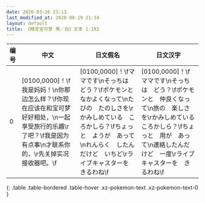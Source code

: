 ```yaml
---
date: 2020-03-26 23:13
last_modified_at: 2020-08-19 21:34
layout: default
title: 《精灵宝可梦 黑／白》文本 1-193
---
```

| 编号 | 中文 | 日文假名 | 日文汉字 |
| ---- | ---- | ---- | --- |
| 0 | [0100,0000]！\f我是妈妈！\n你那边怎么样？\f你现在应该在和宝可梦好好相处，\n一起享受旅行的乐趣\r了吧？\f我是因为有点事\n才联系你的，\r先关掉实况接收器吧。\f | [0100,0000]！\fママです\nそっちは　どう？\fポケモンと　なかよくなって\nたびの　たのしさを\rかみしめている　ころかしら？\fちょっと　ようが　あって\nれんらく　したんだけど　いちど\rライブキャスターを　きるわね\f | [0100,0000]！\fママです\nそっちは　どう？\fポケモンと　仲良くなって\n旅の　楽しさを\rかみしめている　ころかしら？\fちょっと　用が　あって\n連絡したんだけど　一度\rライブキャスターを　きるわね\f |
{: .table .table-bordered .table-hover .xz-pokemon-text .xz-pokemon-text-0 }